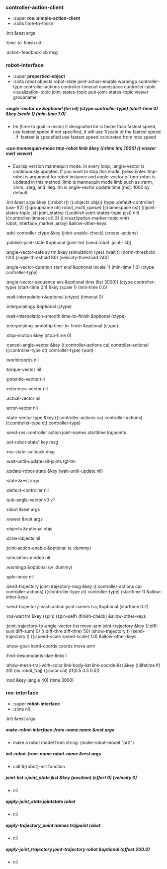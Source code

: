 ### controller-action-client
- :super **ros::simple-action-client**
- :slots time-to-finish 

:init &rest args 

:time-to-finish nil

:action-feedback-cb msg 


### robot-interface
- :super **propertied-object**
- :slots robot objects robot-state joint-action-enable warningp controller-type controller-actions controller-timeout namespace controller-table visualization-topic joint-states-topic pub-joint-states-topic viewer groupname 

##### **:angle-vector** av &optional (tm nil) (ctype controller-type) (start-time 0) &key (scale 1) (min-time 1.0) 
- tm (time to goal in msec)
   if designated tm is faster than fastest speed, use fastest speed
   if not specified, it will use 1/scale of the fastest speed .
   if :fastest is specefied use fastest speed calcurated from max speed

##### **:eus-mannequin-mode** tmp-robot limb &key ((:time tm) 1000) ((:viewer vwr) *viewer*) 
- Euslisp version mannequin mode.
    In every loop, :angle-vector is continuously updated.
    If you want to stop this mode, press Enter.
    tmp-robot is argument for robot instance and angle-vector of tmp-robot is updated in this method.
    limb is mannequin mode limb such as :rarm, :larm, :rleg, and :lleg.
    tm is angle-vector update time [ms]. 1000 by default.

:init &rest args &key ((:robot r)) ((:objects objs)) (type :default-controller) (use-tf2) ((:groupname nh) robot_multi_queue) ((:namespace ns)) ((:joint-states-topic jst) joint_states) ((:publish-joint-states-topic pjst) nil) ((:controller-timeout ct) 3) ((:visuzlization-marker-topic vmt) robot_interface_marker_array) &allow-other-keys 

:add-controller ctype &key (joint-enable-check) (create-actions) 

:publish-joint-state &optional (joint-list (send robot :joint-list)) 

:angle-vector-safe av tm &key (simulation) (yes) (wait t) (norm-threshold 120) (angle-threshold 80) (velocity-threshold 240) 

:angle-vector-duration start end &optional (scale 1) (min-time 1.0) (ctype controller-type) 

:angle-vector-sequence avs &optional (tms (list 3000)) (ctype controller-type) (start-time 0.1) &key (scale 1) (min-time 0.0) 

:wait-interpolation &optional (ctype) (timeout 0) 

:interpolatingp &optional (ctype) 

:wait-interpolation-smooth time-to-finish &optional (ctype) 

:interpolating-smoothp time-to-finish &optional (ctype) 

:stop-motion &key (stop-time 0) 

:cancel-angle-vector &key ((:controller-actions ca) controller-actions) ((:controller-type ct) controller-type) (wait) 

:worldcoords nil

:torque-vector nil

:potentio-vector nil

:reference-vector nil

:actual-vector nil

:error-vector nil

:state-vector type &key ((:controller-actions ca) controller-actions) ((:controller-type ct) controller-type) 

:send-ros-controller action joint-names starttime trajpoints 

:set-robot-state1 key msg 

:ros-state-callback msg 

:wait-until-update-all-joints tgt-tm 

:update-robot-state &key (wait-until-update nil) 

:state &rest args 

:default-controller nil

:sub-angle-vector v0 v1 

:robot &rest args 

:viewer &rest args 

:objects &optional objs 

:draw-objects nil

:joint-action-enable &optional (e :dummy) 

:simulation-modep nil

:warningp &optional (w :dummy) 

:spin-once nil

:send-trajectory joint-trajectory-msg &key ((:controller-actions ca) controller-actions) ((:controller-type ct) controller-type) (starttime 1) &allow-other-keys 

:send-trajectory-each action joint-names traj &optional (starttime 0.2) 

:ros-wait tm &key (spin) (spin-self) (finish-check) &allow-other-keys 

:joint-trajectory-to-angle-vector-list move-arm joint-trajectory &key ((:diff-sum diff-sum) 0) ((:diff-thre diff-thre) 50) (show-trajectory t) (send-trajectory t) ((:speed-scale speed-scale) 1.0) &allow-other-keys 

:show-goal-hand-coords coords move-arm 

:find-descendants-dae-links l 

:show-mesh-traj-with-color link-body-list link-coords-list &key ((:lifetime lf) 20) (ns robot_traj) ((:color col) #f(0.5 0.5 0.5)) 

:nod &key (angle 40) (time 3000) 


### ros-interface
- :super **robot-interface**
- :slots nil

:init &rest args 


##### **make-robot-interface-from-name** name &rest args 
- make a robot model from string: (make-robot-model "pr2")

##### **init-robot-from-name** robot-name &rest args 
- call ${robot}-init function

##### **joint-list->joint_state** jlist &key (position) (effort 0) (velocity 0) 
- nil

##### **apply-joint_state** jointstate robot 
- nil

##### **apply-trajectory_point** names trajpoint robot 
- nil

##### **apply-joint_trajectory** joint-trajectory robot &optional (offset 200.0) 
- nil

